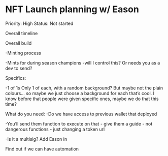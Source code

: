 # NFT Launch planning w/ Eason

Priority: High
Status: Not started

Overall timeline

Overall build

-Minting process

-Mints for during season champions -will I control this? Or needs you as a dev to send?

 

Specifics:

-1 of 1s
Only 1 of each, with a random background? But maybe not the plain colours… so maybe we just choose a background for each that’s cool. I know before that people were given specific ones, maybe we do that this time?

What do you need:
-Do we have access to previous wallet that deployed 

-You’ll send them function to execute on that - give them a guide - not dangerous functions - just changing a token url

-Is it a multisig? Add Eason in

Find out if we can have automation